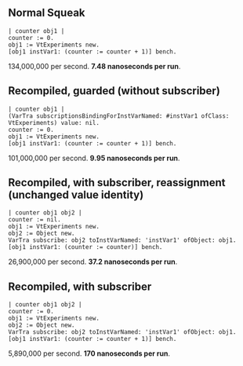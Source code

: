 ## Normal Squeak
```smalltalk
| counter obj1 |
counter := 0.
obj1 := VtExperiments new.
[obj1 instVar1: (counter := counter + 1)] bench.
```
134,000,000 per second. **7.48 nanoseconds per run**.

## Recompiled, guarded (without subscriber)
```smalltalk
| counter obj1 |
(VarTra subscriptionsBindingForInstVarNamed: #instVar1 ofClass: VtExperiments) value: nil.
counter := 0.
obj1 := VtExperiments new.
[obj1 instVar1: (counter := counter + 1)] bench.
```
101,000,000 per second. **9.95 nanoseconds per run**.

## Recompiled, with subscriber, reassignment (unchanged value identity)
```smalltalk
| counter obj1 obj2 |
counter := nil.
obj1 := VtExperiments new.
obj2 := Object new.
VarTra subscribe: obj2 toInstVarNamed: 'instVar1' ofObject: obj1.
[obj1 instVar1: (counter := counter)] bench.
```
26,900,000 per second. **37.2 nanoseconds per run**.

## Recompiled, with subscriber
```smalltalk
| counter obj1 obj2 |
counter := 0.
obj1 := VtExperiments new.
obj2 := Object new.
VarTra subscribe: obj2 toInstVarNamed: 'instVar1' ofObject: obj1.
[obj1 instVar1: (counter := counter + 1)] bench.
```
5,890,000 per second. **170 nanoseconds per run**.
